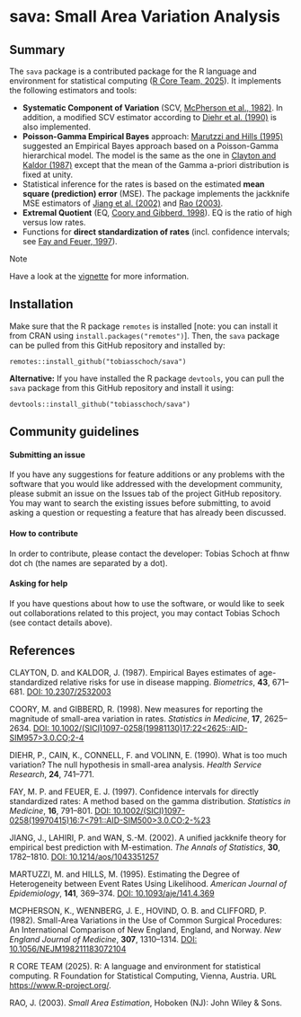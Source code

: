 # sava: Small Area Variation Analysis

## Summary

The `sava` package is a contributed package for the R language and environment for statistical computing ([R Core Team, 2025](#references)). It implements the following estimators and tools:

- **Systematic Component of Variation** (SCV, [McPherson et al., 1982)](#references). In addition, a modified SCV estimator according to [Diehr et al. (1990)](#reference) is also implemented.
- **Poisson-Gamma Empirical Bayes** approach: [Marutzzi and Hills (1995)](#references) suggested an Empirical Bayes approach based on a Poisson-Gamma hierarchical model. The model is the same as the one in [Clayton and Kaldor (1987)](#references) except that the mean of the Gamma a-priori distribution is fixed at unity. 
- Statistical inference for the rates is based on the estimated **mean square (prediction) error** (MSE). The package implements the jackknife MSE estimators of [Jiang et al. (2002)](#references) and [Rao (2003)](#references).
- **Extremal Quotient** (EQ, [Coory and Gibberd, 1998](#references)). EQ is the ratio of high versus low rates.
- Functions for **direct standardization of rates** (incl. confidence intervals; see [Fay and Feuer, 1997](#Reference)).



> [!NOTE]
>
> Have a look at the [vignette](https://tobiasschoch.github.io/sava/vignettes/sava.html) for more information.   



## Installation

Make sure that the R package `remotes` is installed [note: you can install it from CRAN using `install.packages("remotes")`]. Then, the `sava` package can be pulled from this GitHub repository and installed by:
```
remotes::install_github("tobiasschoch/sava")
```

**Alternative:** If you have installed the R package `devtools`, you can pull the `sava` package from this GitHub repository and install it using:

```
devtools::install_github("tobiasschoch/sava")
```



## Community guidelines

#### Submitting an issue

If you have any suggestions for feature additions or any problems with the software that you would like addressed with the development community, please submit an issue on the Issues tab of the project GitHub repository. You may want to search the existing issues before submitting, to avoid asking a question or requesting a feature that has already been discussed.

#### How to contribute

In order to contribute, please contact the developer: Tobias Schoch at fhnw dot ch (the names are separated by a dot).

#### Asking for help

If you have questions about how to use the software, or would like to seek out collaborations related to this project, you may contact Tobias Schoch (see contact details above).



## References

CLAYTON, D. and KALDOR, J. (1987). Empirical Bayes estimates of age-standardized relative risks for use in disease mapping. *Biometrics*, **43**, 671–681. [DOI: 10.2307/2532003](https://doi.org/10.2307/2532003)

COORY, M. and GIBBERD, R. (1998). New measures for reporting the magnitude of small-area variation in rates. *Statistics in Medicine*, **17**, 2625–2634. [DOI: 10.1002/(SICI)1097-0258(19981130)17:22<2625::AID-SIM957>3.0.CO;2-4](https://doi.org/10.1002/(SICI)1097-0258(19981130)17:22<2625::AID-SIM957>3.0.CO;2-4)

DIEHR, P., CAIN, K., CONNELL, F. and VOLINN, E. (1990). What is too much variation? The null hypothesis in small-area analysis. *Health Service Research*, **24**, 741–771.

FAY, M. P. and FEUER, E. J. (1997). Confidence intervals for directly standardized rates: A method based on the gamma distribution. *Statistics in Medicine*, **16**, 791–801. [DOI: 10.1002/(SICI)1097-0258(19970415)16:7<791::AID-SIM500>3.0.CO;2-%23](https://doi.org/10.1002/(SICI)1097-0258(19970415)16:7<791::AID-SIM500>3.0.CO;2-%23)

JIANG, J., LAHIRI, P. and WAN, S.-M. (2002). A unified jackknife theory for empirical best prediction with M-estimation. *The Annals of Statistics*, **30**, 1782–1810. [DOI: 10.1214/aos/1043351257](https://doi.org/10.1214/aos/1043351257)

MARTUZZI, M. and HILLS, M. (1995). Estimating the Degree of Heterogeneity between Event Rates Using Likelihood. *American Journal of Epidemiology*, **141**, 369–374. [DOI: 10.1093/aje/141.4.369](https://doi.org/10.1093/aje/141.4.369)

MCPHERSON, K., WENNBERG, J. E., HOVIND, O. B. and CLIFFORD, P. (1982). Small-Area Variations in the Use of Common Surgical Procedures: An International Comparison of New England, England, and Norway. *New England Journal of Medicine*, **307**, 1310–1314. [DOI: 10.1056/NEJM198211183072104](https://doi.org/10.1056/NEJM198211183072104)

R CORE TEAM (2025). R: A language and environment for statistical computing. R Foundation for Statistical Computing, Vienna, Austria. URL https://www.R-project.org/.

RAO, J. (2003). *Small Area Estimation*, Hoboken (NJ): John Wiley & Sons.
